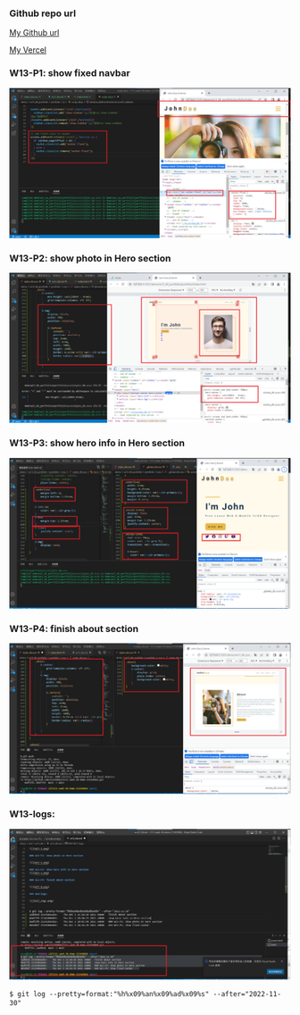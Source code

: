 ### Github repo url

[My Github url](https://github.com/211410666/1111-sweb-1N-demo-211410666)

[My Vercel](https://1111-sweb-1-n-demo-211410666-nizt.vercel.app/)

### W13-P1: show fixed navbar

![](w13-1.png)

### W13-P2: show photo in Hero section

![](w13-2.png)

### W13-P3: show hero info in Hero section
![](w13-3.png)

### W13-P4: finish about section

![](w13-4.png)

### W13-logs: 

![](w13_logs.png)

```
$ git log --pretty=format:"%h%x09%an%x09%ad%x09%s" --after="2022-11-30"


```

